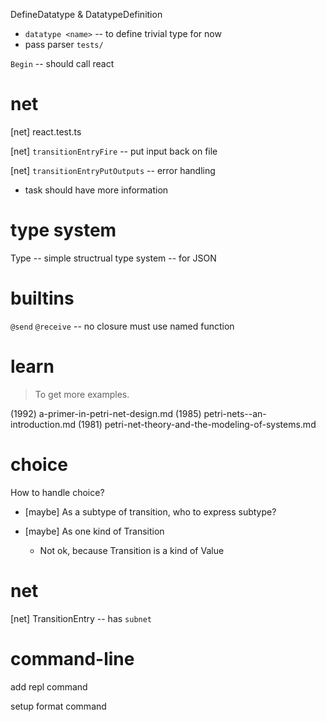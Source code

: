 DefineDatatype & DatatypeDefinition

- `datatype <name>` -- to define trivial type for now
- pass parser `tests/`

`Begin` -- should call react

# net

[net] react.test.ts

[net] `transitionEntryFire` -- put input back on file

[net] `transitionEntryPutOutputs` -- error handling

- task should have more information

# type system

Type -- simple structrual type system -- for JSON

# builtins

`@send`
`@receive` -- no closure must use named function

# learn

> To get more examples.

(1992) a-primer-in-petri-net-design.md
(1985) petri-nets--an-introduction.md
(1981) petri-net-theory-and-the-modeling-of-systems.md

# choice

How to handle choice?

- [maybe] As a subtype of transition, who to express subtype?

- [maybe] As one kind of Transition

  - Not ok, because Transition is a kind of Value

# net

[net] TransitionEntry -- has `subnet`

# command-line

add repl command

setup format command

